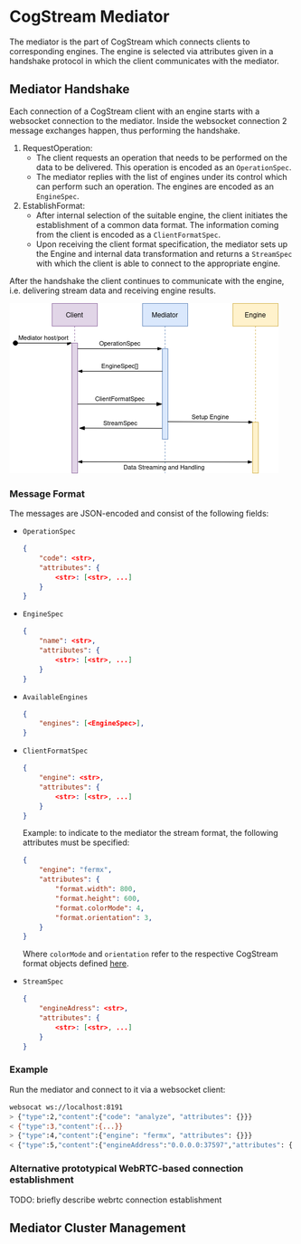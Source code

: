 # CogStream Mediator

The mediator is the part of CogStream which connects clients to corresponding engines.
The engine is selected via attributes given in a handshake protocol in which the client communicates with the mediator. 

## Mediator Handshake

Each connection of a CogStream client with an engine starts with a websocket connection to the mediator. 
Inside the websocket connection 2 message exchanges happen, thus performing the handshake.

1. RequestOperation:
    - The client requests an operation that needs to be performed on the data to be delivered. This operation is encoded as an `OperationSpec`.
    - The mediator replies with the list of engines under its control which can perform such an operation. The engines are encoded as an `EngineSpec`. 
2. EstablishFormat: 
    - After internal selection of the suitable engine, the client initiates the establishment of a common data format. The information coming from the client is encoded as a `ClientFormatSpec`.
    - Upon receiving the client format specification, the mediator sets up the Engine and internal data transformation and returns a `StreamSpec` with which the client is able to connect to the appropriate engine.

After the handshake the client continues to communicate with the engine, i.e. delivering stream data and receiving engine results.

![Mediator Handshake](/assets/mediator_handshake.png)

### Message Format

The messages are JSON-encoded and consist of the following fields:

- `OperationSpec`

    ```json
    {
        "code": <str>,
        "attributes": {
            <str>: [<str>, ...]
        }
    }
    ```

- `EngineSpec`

    ```json
    {
        "name": <str>,
        "attributes": {
            <str>: [<str>, ...]
        }
    }
    ```

- `AvailableEngines`

    ```json
    {
        "engines": [<EngineSpec>],
    }
    ```

- `ClientFormatSpec`

    ```json
    {
        "engine": <str>,
        "attributes": {
            <str>: [<str>, ...]
        }
    }
    ```

    Example: to indicate to the mediator the stream format, the following attributes must be specified:

    ```json
    {
        "engine": "fermx",
        "attributes": {
            "format.width": 800,
            "format.height": 600,
            "format.colorMode": 4,
            "format.orientation": 3,
        }
    }
    ```

    Where `colorMode` and `orientation` refer to the respective CogStream format objects defined [here](https://github.com/cognitivexr/CogStream/blob/master/api/format/core.go).

- `StreamSpec`

    ```json
    {
        "engineAdress": <str>,
        "attributes": {
            <str>: [<str>, ...]
        }
    }
    ```

### Example

Run the mediator and connect to it via a websocket client:

```bash
websocat ws://localhost:8191
> {"type":2,"content":{"code": "analyze", "attributes": {}}}
< {"type":3,"content":{...}}
> {"type":4,"content":{"engine": "fermx", "attributes": {}}}
< {"type":5,"content":{"engineAddress":"0.0.0.0:37597","attributes": {...}}}
```

### Alternative prototypical WebRTC-based connection establishment

TODO: briefly describe webrtc connection establishment

## Mediator Cluster Management
